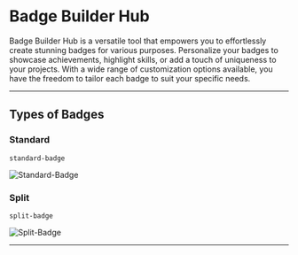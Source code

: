 # Badge Builder Hub
Badge Builder Hub is a versatile tool that empowers you to effortlessly create stunning badges for various purposes. Personalize your badges to showcase achievements, highlight skills, or add a touch of uniqueness to your projects. With a wide range of customization options available, you have the freedom to tailor each badge to suit your specific needs.

---

## Types of Badges

### Standard

`standard-badge`

![Standard-Badge](https://badge-builder-hub.vercel.app/api/standard-badge)

### Split

`split-badge`

![Split-Badge](https://badge-builder-hub.vercel.app/api/split-badge)

---